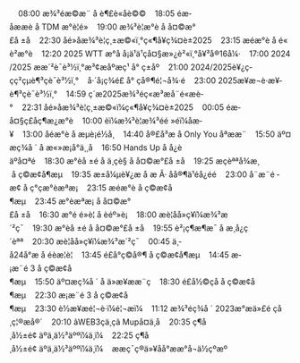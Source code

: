     08:00 æ¾³éæ©æ¨ å è¶£è«åè©©    18:05 éæ­åææè å TDM æ°è¦é»    19:00 æ¾³è¦æ°è å å¤©æ°£å ±å    22:30 åé»åæ¾³è¦ç¸±æ©«ï¸°ç«¶å¥ç¾¤è±2025    23:15 æéæ°è å é«è²æ°è    12:20 2025 WTT æ°å å¡ä¹ä¹çå¤§æ»¿è²«ï¸°å¥³å®16å¼·    17:00 2024/2025 æ­æ´²è¯è³½ï¸°æ³¢æåºæç¹ å° ç±åº    21:00 2024/2025è¥¿ç­çç²çµè¶³çè¯è³½ï¸°    å·´å¡ç¾é£ å° çå®¶é¦¬å¾·é    23:00 2025æ¥æ¬è·æ¥­è¶³çè¯è³½ï¸°    14:59 ç´æ­2025æ¾³éç«æ³æå¨é«æè­°    22:31 åé»åæ¾³è¦ç¸±æ©«ï¼ç«¶å¥ç¾¤è±2025    00:05 éæ­å¤§ç£åç¶æ¿æ°è    10:00 èï¼æ¾³è¦æ¾³éé »éï¼åæ­¥    13:00 åéæ°è å æµè¡é½å¸    14:40 å®£å³æ å Only You åªææ¨    15:50 äº¤æç¾å ´ å æ«»æ¡å°ä¸¸å­    16:50 Hands Up å å¿èäºå¤ªé    18:30 æ°èå ±é å ä¸çè§ å å¤©æ°£å ±å    19:25 æçèªªå¾æ¸ å ç©æ¢å¶æµ    19:35 æ±å¼µè¥¿æ å æ Â· åå®¶ä¹éå¿éé    23:00 å¨æ¨é ­æ¢ å ç°çæ°èæªæ¡    23:15 æéæ°è å ç©æ¢å¶æµ    23:45 æ°èæªæ¡ å å¤©æ°£å ±å    16:30 æ°é é»è¦ å èéº»è¡    18:00 æè¦åå»ç¥ï¼æ¾³æ´²ç¯    19:30 æ°èå ±é å å¤©æ°£å ±å    19:55 è²¡ç¶æ¶æ¯ å æ¸å¿ç´èªª    20:30 æè¦åå»ç¥ï¼æ¾³æ´²ç¯    00:45 ä¸­å24å°æ å éèæ¦è¦    13:45 é£å°ç©å®¶ å ç©æ¢å¶æµ    14:45 æ­¡æ¨é 3 å ç©æ¢å¶æµ    15:50 äº¤æç¾å ´ å ä»æ¥ææ¨ç    18:30 é£å½©çå å ç©æ¢å¶æµ    22:30 æ­¡æ¨é 3 å ç©æ¢å¶æµ    23:30 è½æ¥æé¦¬è·ï¼é¦¬æï¼    11:12 æ¾³éç¾å ´ 2023æ°æä»£é çå¸ç¦®æå®´    20:10 ãWEB3çä¸çã Mupå¤ä¸å    20:35 ç¶å¸å½±é¢ äºä¸ä½³äººï¼ä¸ï¼    22:25 ç¶å¸å½±é¢ äºä¸ä½³äººï¼ä¸ï¼    ææç¯ç®ä»¥åå°ææ°å¬ä½çºæº